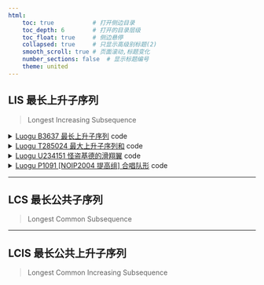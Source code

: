 ```yaml
---
html:
    toc: true           # 打开侧边目录
    toc_depth: 6        # 打开的目录层级
    toc_float: true     # 侧边悬停
    collapsed: true     # 只显示高级别标题(2)
    smooth_scroll: true # 页面滚动,标题变化
    number_sections: false  # 显示标题编号
    theme: united
--- 
```



## LIS 最长上升子序列

> Longest Increasing Subsequence

<details><summary><a href="https://www.luogu.com.cn/problem/B3637" target="_blank">Luogu B3637 最长上升子序列</a> code</summary>

```cpp
#include <iostream>
using namespace std;

const int N=5e3+10;

int a[N], dp[N];
int n;

int main(){
    cin>>n;
    for(int i=1; i<=n; i++) cin>>a[i];
    for(int i=1; i<=n; i++){
        dp[i]=1;
        for(int j=1; j<i; j++)
            if( a[i] > a[j] )
                dp[i] = max(dp[i], dp[j] + 1);
            *dp = max(*dp, dp[i]);
    }
    cout<<(*dp);

    return 0;
}
```
</details>


<details><summary><a href="https://www.luogu.com.cn/problem/T285024" target="_blank">Luogu T285024 最大上升子序列和</a> code</summary>

```cpp
#include <iostream>
using namespace std;

const int N=1e4+10;

int a[N], dp[N];
int n;

int main(){
    cin>>n;
    for(int i=1; i<=n; i++) cin>>a[i];
    for(int i=1; i<=n; i++){
        dp[i]=a[i]; // 和
        for(int j=1; j<i; j++)
            if( a[i] > a[j] )
                dp[i] = max(dp[i], dp[j] + a[i]);   // 和
            *dp = max(*dp, dp[i]);
            
    }
    cout<<(*dp);

    return 0;
}
```
</details>


<details><summary><a href="https://www.luogu.com.cn/problem/U234151" target="_blank">Luogu U234151 怪盗基德的滑翔翼</a> code</summary>

```cpp
#include <iostream>
#include <cstring>
using namespace std;

const int N=1e2+10;

int a[N], dp[N];
int n;

void solve(){
    memset(a, 0, sizeof a);
    memset(dp, 0, sizeof dp);
    cin>>n;
    for(int i=1; i<=n; i++) scanf("%d", a+i);

    for(int i=1; i<=n; i++){
        dp[i]=1;
        for(int j=1; j<i; j++)
            if( a[i] < a[j] )
                dp[i] = max(dp[i], dp[j]+1);
        *a = max(*a, dp[i]);
    }

    memset(dp, 0, sizeof dp);
    for(int i=n; i>=1; i--){
        dp[i]=1;
        for(int j=n; j>i; j--)
            if( a[i] < a[j] )
                dp[i] = max(dp[i], dp[j]+1);
        *a = max(*a, dp[i]);
    }

    cout<<*a<<"\n";

    return ;
}

int main(){
    int T; cin>>T;
    while(T--) solve();
    return 0;
}
```
</details>


<details><summary><a href="https://www.luogu.com.cn/problem/P1091" target="_blank">Luogu P1091 [NOIP2004 提高组] 合唱队形</a> code</summary>

```cpp
#include <stdio.h>

const int N=110;

int a[N], dp[N], dp2[N];
int n;

int main(){
    scanf("%d", &n);
    for(int i=1; i<=n; i++) scanf("%d", a+i);
    
    // 最长上升子序列
    for(int i=1; i<=n; i++){
        dp[i]=1;
        for(int j=1; j<i; j++)
            if(a[i]>a[j]) dp[i] = dp[i] > dp[j]+1 ? dp[i] : dp[j]+1;
    }
    
    // 最长下降子序列
    for(int i=n; i>=1; i--){
        dp2[i]=1;
        for(int j=n; j>i; j--)
            if(a[i]>a[j]) dp2[i] = dp2[i]> dp2[j]+1 ? dp2[i] : dp2[j]+1;
            
        *dp = *dp > dp[i]+dp2[i]-1 ? *dp : dp[i]+dp2[i]-1;
    }

    printf("%d", n-*dp);
    return 0;
}
```
</details>

--- 

## LCS 最长公共子序列

> Longest Common Subsequence







--- 

## LCIS 最长公共上升子序列

> Longest Common Increasing Subsequence






